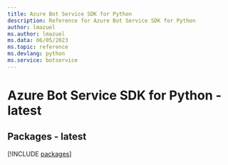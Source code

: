 ```yaml
---
title: Azure Bot Service SDK for Python
description: Reference for Azure Bot Service SDK for Python
author: lmazuel
ms.author: lmazuel
ms.data: 06/05/2023
ms.topic: reference
ms.devlang: python
ms.service: botservice
---
```

# Azure Bot Service SDK for Python - latest
## Packages - latest
[!INCLUDE [packages](bot-service-index.md)]